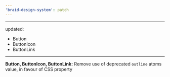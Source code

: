 ```yaml
---
'braid-design-system': patch
---
```


---
updated:
  - Button
  - ButtonIcon
  - ButtonLink
---

**Button, ButtonIcon, ButtonLink:** Remove use of deprecated `outline` atoms value, in favour of CSS property